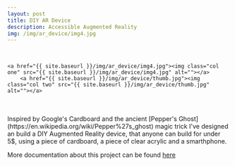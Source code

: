 ```yaml
---
layout: post
title: DIY AR Device
description: Accessible Augmented Reality
img: /img/ar_device/img4.jpg
---
```


<div class="img_row">
	<a href="{{ site.baseurl }}/img/ar_device/img1.jpg"><img class="col one" src="{{ site.baseurl }}/img/ar_device/img1.jpg" alt=""></a>
	<a href="{{ site.baseurl }}/img/ar_device/img2.jpg"><img class="col one" src="{{ site.baseurl }}/img/ar_device/img2.jpg" alt=""></a>
	<a href="{{ site.baseurl }}/img/ar_device/img3.jpg"><img class="col one" src="{{ site.baseurl }}/img/ar_device/img3.jpg" alt=""></a>
</div> 
<div class="img_row">
	
	<a href="{{ site.baseurl }}/img/ar_device/img4.jpg"><img class="col one" src="{{ site.baseurl }}/img/ar_device/img4.jpg" alt=""></a>
		<a href="{{ site.baseurl }}/img/ar_device/thumb.jpg"><img class="col two" src="{{ site.baseurl }}/img/ar_device/thumb.jpg" alt=""></a>

</div> 
<br/>
<br/>
Inspired by Google's Cardboard and the ancient [Pepper's Ghost](https://en.wikipedia.org/wiki/Pepper%27s_ghost) magic trick I've designed an build a DIY Augmented Reality device, that anyone can build for under 5$, using a piece of cardboard, a piece of clear acrylic and a smarthphone.

More documentation about this project can be found [here](http://www.jasrub.com/indistinguishableFrom-MAS.s65/pappers-ghost.html)